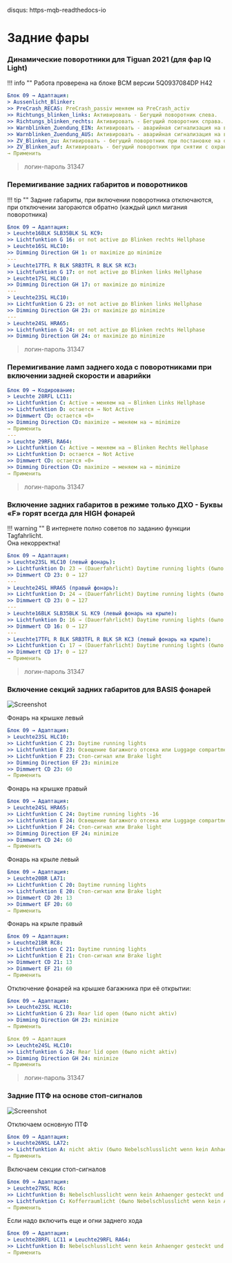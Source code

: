 disqus: https-mqb-readthedocs-io
# Задние фары

### Динамические поворотники для Tiguan 2021 (для фар IQ Light)

!!! info ""
    Работа проверена на блоке BCM версии 5Q0937084DP H42  

``` yaml
Блок 09 → Адаптация:
> Aussenlicht_Blinker:
>> PreCrash_RECAS: PreCrash_passiv меняем на PreCrash_activ
>> Richtungs_blinken_links: Активировать - Бегущий поворотник слева.
>> Richtungs_blinken_rechts: Активировать - Бегущий поворотник справа.
>> Warnblinken_Zuendung_EIN: Активировать - аварийная сигнализация на включённом зажигании.
>> Warnblinken_Zuendung_AUS: Активировать - аварийная сигнализация на выключённом зажигании.
>> ZV_Blinken_zu: Активировать - бегущий поворотник при постановке на охрану.
>> ZV_Blinken_auf: Активировать - бегущий поворотник при снятии с охраны.
→ Применить
```

> логин-пароль 31347    

### Перемигивание задних габаритов и поворотников

!!! tip ""
    Задние габариты, при включении поворотника отключаются, при отключении загораются обратно (каждый цикл мигания поворотника)
    
``` yaml
Блок 09 → Адаптация:
> Leuchte16BLK SLB35BLK SL KC9:
>> Lichtfunktion G 16: от not active до Blinken rechts Hellphase
> Leuchte16SL HLC10:
>> Dimming Direction GH 1: от maximize до minimize
---
> Leuchte17TFL R BLK SRB3TFL R BLK SR KC3:
>> Lichtfunktion G 17: от not active до Blinken links Hellphase
> Leuchte17SL HLC10:
>> Dimming Direction GH 17: от maximize до minimize
---
> Leuchte23SL HLC10:
>> Lichtfunktion G 23: от not active до Blinken links Hellphase
>> Dimming Direction GH 23: от maximize до minimize
---
> Leuchte24SL HRA65:
>> Lichtfunktion G 24: от not active до Blinken rechts Hellphase
>> Dimming Direction GH 24: от maximize до minimize
``` 

> логин-пароль 31347    

### Перемигивание ламп заднего хода с поворотниками при включении задней скорости и аварийки

``` yaml
Блок 09 → Кодирование:
> Leuchte 28RFL LC11:
>> Lichtfunktion C: Active → меняем на → Blinken Links Hellphase
>> Lichtfunktion D: остается → Not Active
>> Dimmwert СD: остается «0»
>> Dimming Direction CD: maximize → меняем на → minimize
→ Применить
---
> Leuchte 29RFL RA64:
>> Lichtfunktion C: Active → меняем на → Blinken Rechts Hellphase
>> Lichtfunktion D: остается → Not Active
>> Dimmwert СD: остается «0»
>> Dimming Direction CD: maximize → меняем на → minimize
→ Применить
```
    
> логин-пароль 31347

### Включение задних габаритов в режиме только ДХО - Буквы «F» горят всегда для HIGH фонарей

!!! warning ""
    В интернете полно советов по заданию функции Tagfahrlicht.  
    Она некорректна!

``` yaml
Блок 09 → Адаптация:
> Leuchte23SL HLC10 (левый фонарь):
>> Lichtfunktion D: 23 → (Dauerfahrlicht) Daytime running lights (было nicht aktiv)
>> Dimmwert CD 23: 0 → 127
---
> Leuchte24SL HRA65 (правый фонарь):
>> Lichtfunktion D: 24 → (Dauerfahrlicht) Daytime running lights (было nicht aktiv)
>> Dimmwert CD 23: 0 → 127
---
> Leuchte16BLK SLB35BLK SL KC9 (левый фонарь на крыле):
>> Lichtfunktion D: 16 → (Dauerfahrlicht) Daytime running lights (было nicht aktiv)
>> Dimmwert CD 16: 0 → 127
---
> Leuchte17TFL R BLK SRB3TFL R BLK SR KC3 (левый фонарь на крыле):
>> Lichtfunktion C: 17 → (Dauerfahrlicht) Daytime running lights (было nicht aktiv)
>> Dimmwert CD 17: 0 → 127
→ Применить
```

> логин-пароль 31347

### Включение секций задних габаритов для BASIS фонарей

![Screenshot](../images/MQB/basicPTF.png)

Фонарь на крышке левый
``` yaml
Блок 09 → Адаптация:
> Leuchte23SL HLC10:
>> Lichtfunktion C 23: Daytime running lights
>> Lichtfunktion E 23: Освещение багажного отсека или Luggage compartment light
>> Lichtfunktion F 23: Стоп-сигнал или Brake light
>> Dimming Direction EF 23: minimize
>> Dimmwert CD 23: 60
→ Применить
```

Фонарь на крышке правый
``` yaml
Блок 09 → Адаптация:
> Leuchte24SL HRA65:
>> Lichtfunktion C 24: Daytime running lights -16
>> Lichtfunktion E 24: Освещение багажного отсека или Luggage compartment light
>> Lichtfunktion F 24: Стоп-сигнал или Brake light
>> Dimming Direction EF 24: minimize
>> Dimmwert CD 24: 60
→ Применить
```

Фонарь на крыле левый
``` yaml
Блок 09 → Адаптация:
> Leuchte20BR LA71:
>> Lichtfunktion C 20: Daytime running lights
>> Lichtfunktion E 20: Стоп-сигнал или Brake light
>> Dimmwert CD 20: 13
>> Dimmwert EF 20: 60
→ Применить
```

Фонарь на крыле правый
``` yaml
Блок 09 → Адаптация:
> Leuchte21BR RC8:
>> Lichtfunktion C 21: Daytime running lights
>> Lichtfunktion E 21: Стоп-сигнал или Brake light 
>> Dimmwert CD 21: 13
>> Dimmwert EF 21: 60
→ Применить
```

Отключение фонарей на крышке багажника при её открытии:
``` yaml
Блок 09 → Адаптация:
>> Leuchte23SL HLC10:
>> Lichtfunktion G 23: Rear lid open (было nicht aktiv)
>> Dimming Direction GH 23: minimize
→ Применить
```
``` yaml
Блок 09 → Адаптация
>> Leuchte24SL HLC10:
>> Lichtfunktion G 24: Rear lid open (было nicht aktiv)
>> Dimming Direction GH 24: minimize
→ Применить
```

> логин-пароль 31347

### Задние ПТФ на основе стоп-сигналов

![Screenshot](../images/MQB/newPTF.png)

Отключаем основную ПТФ
``` yaml
Блок 09 → Адаптация:
> Leuchte26NSL LA72:
>> Lichtfunktion A: nicht aktiv (было Nebelschlusslicht wenn kein Anhaenger gesteckt und Rechtsverkehr)
→ Применить
```

Включаем секции стоп-сигналов
``` yaml
Блок 09 → Адаптация:
> Leuchte27NSL RC6:
>> Lichtfunktion B: Nebelschlusslicht wenn kein Anhaenger gesteckt und Rechtsverkehr (было Nicht aktiv)
>> Lichtfunktion C: Kofferraumlicht (было Nebelschlusslicht wenn kein Anhaenger gesteckt und Rechtsverkehr)
→ Применить
```

Если надо включить еще и огни заднего хода
``` yaml
Блок 09 → Адаптация:
> Leuchte28RFL LC11 и Leuchte29RFL RA64:
>> Lichtfunktion В: Nebelschlusslicht wenn kein Anhaenger gesteckt und Rechtsverkehr (было Nicht aktiv)
→ Применить
```